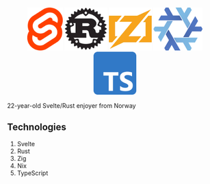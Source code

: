 <p align="center">
    <img width="83"  height="100" src="svelte.webp">
    <img width="100" height="100" src="rust.webp">
    <img width="100" height="100" src="zig.webp">
    <img width="115" height="100" src="nix.webp">
    <img width="100"  height="100" src="typescript.webp">
</p>

22-year-old Svelte/Rust enjoyer from Norway

## Technologies

1. Svelte
2. Rust
3. Zig
4. Nix
5. TypeScript
